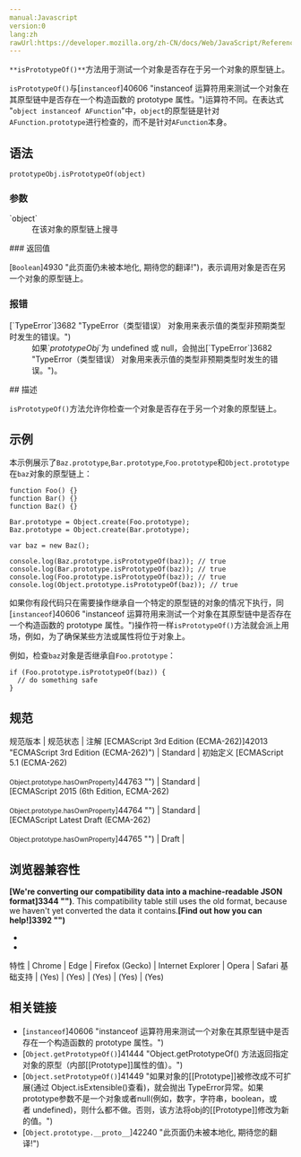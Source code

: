 ```yaml
---
manual:Javascript
version:0
lang:zh
rawUrl:https://developer.mozilla.org/zh-CN/docs/Web/JavaScript/Reference/Global_Objects/Object/isPrototypeOf
---
```






`**isPrototypeOf()**`方法用于测试一个对象是否存在于另一个对象的原型链上。



`isPrototypeOf()`与[`instanceof`]40606 "instanceof 运算符用来测试一个对象在其原型链中是否存在一个构造函数的 prototype 属性。")运算符不同。在表达式 &quot;`object instanceof AFunction`&quot;中，`object`的原型链是针对`AFunction.prototype`进行检查的，而不是针对`AFunction`本身。



## 语法<a name="语法"></a>

```
prototypeObj.isPrototypeOf(object)
```

### 参数<a name="参数"></a>
<dl><dt id=''>`object`</dt><dd>在该对象的原型链上搜寻</dd></dl>
### 返回值<a name="返回值"></a>


[`Boolean`]4930 "此页面仍未被本地化, 期待您的翻译!")，表示调用对象是否在另一个对象的原型链上。


### 报错<a name="报错"></a>
<dl><dt id=''>[`TypeError`]3682 "TypeError（类型错误） 对象用来表示值的类型非预期类型时发生的错误。")</dt><dd>如果`<var>prototypeObj</var>`为 undefined 或 null，会抛出[`TypeError`]3682 "TypeError（类型错误） 对象用来表示值的类型非预期类型时发生的错误。")。</dd></dl>
## 描述<a name="描述"></a>


`isPrototypeOf()`方法允许你检查一个对象是否存在于另一个对象的原型链上。


## 示例<a name="示例"></a>


本示例展示了`Baz.prototype`,`Bar.prototype`,`Foo.prototype`和`Object.prototype`在`baz`对象的原型链上：


```
function Foo() {}
function Bar() {}
function Baz() {}

Bar.prototype = Object.create(Foo.prototype);
Baz.prototype = Object.create(Bar.prototype);

var baz = new Baz();

console.log(Baz.prototype.isPrototypeOf(baz)); // true
console.log(Bar.prototype.isPrototypeOf(baz)); // true
console.log(Foo.prototype.isPrototypeOf(baz)); // true
console.log(Object.prototype.isPrototypeOf(baz)); // true
```


如果你有段代码只在需要操作继承自一个特定的原型链的对象的情况下执行，同[`instanceof`]40606 "instanceof 运算符用来测试一个对象在其原型链中是否存在一个构造函数的 prototype 属性。")操作符一样`isPrototypeOf()`方法就会派上用场，例如，为了确保某些方法或属性将位于对象上。



例如，检查`baz`对象是否继承自`Foo.prototype`：


```
if (Foo.prototype.isPrototypeOf(baz)) {
  // do something safe
}
```

## 规范<a name="规范"></a>

规范版本 | 规范状态 | 注解 
[ECMAScript 3rd Edition (ECMA-262)]42013 "ECMAScript 3rd Edition (ECMA-262)") | Standard | 初始定义 
[ECMAScript 5.1 (ECMA-262)<br></br><small>Object.prototype.hasOwnProperty</small>]44763 "") | Standard |  
[ECMAScript 2015 (6th Edition, ECMA-262)<br></br><small>Object.prototype.hasOwnProperty</small>]44764 "") | Standard |  
[ECMAScript Latest Draft (ECMA-262)<br></br><small>Object.prototype.hasOwnProperty</small>]44765 "") | Draft |  


## 浏览器兼容性<a name="浏览器兼容性"></a>


**[We&#39;re converting our compatibility data into a machine-readable JSON format]3344 "")**. This compatibility table still uses the old format, because we haven&#39;t yet converted the data it contains.**[Find out how you can help!]3392 "")**


* 
* 

特性 | Chrome | Edge | Firefox (Gecko) | Internet Explorer | Opera | Safari 
基础支持 | (Yes) | (Yes) | (Yes) | (Yes) | (Yes) 





## 相关链接<a name="相关链接"></a>

* [`instanceof`]40606 "instanceof 运算符用来测试一个对象在其原型链中是否存在一个构造函数的 prototype 属性。")
* [`Object.getPrototypeOf()`]41444 "Object.getPrototypeOf() 方法返回指定对象的原型（内部[[Prototype]]属性的值）。")
* [`Object.setPrototypeOf()`]41449 "如果对象的[[Prototype]]被修改成不可扩展(通过 Object.isExtensible()查看)，就会抛出 TypeError异常。如果prototype参数不是一个对象或者null(例如，数字，字符串，boolean，或者 undefined)，则什么都不做。否则，该方法将obj的[[Prototype]]修改为新的值。")
* [`Object.prototype.__proto__`]42240 "此页面仍未被本地化, 期待您的翻译!")



